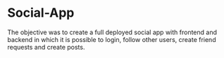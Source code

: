 # Social-App

The objective was to create a full deployed social app with frontend and backend in which it is possible to login, follow other users, create friend requests and create posts. 
